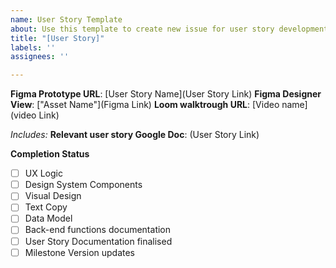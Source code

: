 ```yaml
---
name: User Story Template
about: Use this template to create new issue for user story development
title: "[User Story]"
labels: ''
assignees: ''

---
```


**Figma Prototype URL**: [User Story Name](User Story Link)
**Figma Designer View**: ["Asset Name"](Figma Link)
**Loom walktrough URL**: [Video name](video Link)

*Includes:* 
**Relevant user story Google Doc**: (User Story Link)

**Completion Status**
- [ ] UX Logic
- [ ] Design System Components 
- [ ] Visual Design
- [ ] Text Copy
- [ ] Data Model
- [ ] Back-end functions documentation
- [ ] User Story Documentation finalised
- [ ] Milestone Version updates
